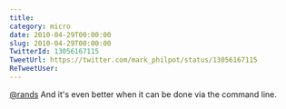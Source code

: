 ```yaml
---
title: 
category: micro
date: 2010-04-29T00:00:00
slug: 2010-04-29T00:00:00
TwitterId: 13056167115
TweetUrl: https://twitter.com/mark_philpot/status/13056167115
ReTweetUser: 
---
```


[@rands](https://twitter.com/rands) And it's even better when it can be done via the command line.
